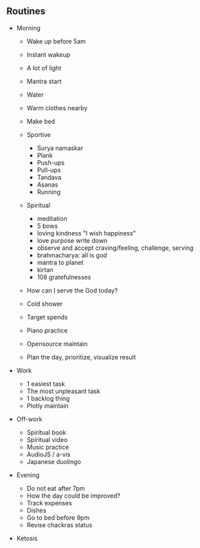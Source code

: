 ## Routines

* Morning
	* Wake up before 5am
	* Instant wakeup
	* A lot of light
	* Mantra start
	* Water
	* Warm clothes nearby
	* Make bed
	* Sportive
		* Surya namaskar
		* Plank
		* Push-ups
		* Pull-ups
		* Tandava
		* Asanas
		* Running
	* Spiritual
		* meditation
		* 5 bows
		* loving kindness "I wish happiness"
		* love purpose write down
		* observe and accept craving/feeling, challenge, serving
		* brahmacharya: all is god
		* mantra to planet
		* kirtan
		* 108 gratefulnesses
	* How can I serve the God today?
	* Cold shower

	* Target spends
	* Piano practice
	* Opensource maintain
	* Plan the day, prioritize, visualize result

* Work
	* 1 easiest task
	* The most unpleasant task
	* 1 backlog thing
	* Plotly maintain

* Off-work
	* Spiritual book
	* Spiritual video
	* Music practice
	* AudioJS / a-vis
	* Japanese duolingo

* Evening
	* Do not eat after 7pm
	* How the day could be improved?
	* Track expenses
	* Dishes
	* Go to bed before 9pm
	* Revise chackras status

* Ketosis
